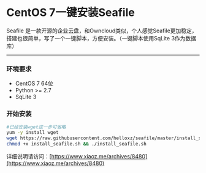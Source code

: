 # CentOS 7一键安装Seafile
Seafile 是一款开源的企业云盘，和Owncloud类似，个人感觉Seafile更加稳定，搭建也很简单，写了一个一键脚本，方便安装。（一键脚本使用SqLite 3作为数据库）
___

### 环境要求
* CentOS 7 64位
* Python >= 2.7
* SqLite 3

### 开始安装
```bash
#已经安装wget这一步可省略
yum -y install wget
wget https://raw.githubusercontent.com/helloxz/seafile/master/install_seafile.sh
chmod +x install_seafile.sh && ./install_seafile.sh
```

详细说明请访问：[https://www.xiaoz.me/archives/8480](https://www.xiaoz.me/archives/8480)